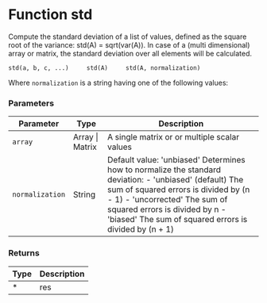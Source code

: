 # Function std

Compute the standard deviation of a list of values, defined as the square root of the variance: std(A) = sqrt(var(A)). In case of a (multi dimensional) array or matrix, the standard deviation over all elements will be calculated.

    std(a, b, c, ...)     std(A)     std(A, normalization)

Where `normalization` is a string having one of the following values:


### Parameters

Parameter | Type | Description
--------- | ---- | -----------
`array` | Array &#124; Matrix | A single matrix or or multiple scalar values
`normalization` | String |  Default value: 'unbiased' Determines how to normalize the standard deviation: - 'unbiased' (default) The sum of squared errors is divided by (n - 1) - 'uncorrected'        The sum of squared errors is divided by n - 'biased'             The sum of squared errors is divided by (n + 1)

### Returns

Type | Description
---- | -----------
* | res




<!-- Note: This file is automatically generated from source code comments. Changes made in this file will be overridden. -->
